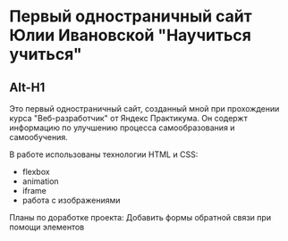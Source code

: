 

# Первый одностраничный сайт Юлии Ивановской "Научиться учиться" 
 Alt-H1
----------------------------------
 Это первый одностраничный сайт, созданный мной при прохождении курса "Веб-разработчик" от Яндекс Практикума. Он содержт информацию по улучшению процесса самообразования и самообучения.  

В работе использованы технологии HTML и CSS:
 * flexbox
 * animation
 * iframe
 * работа с изображениями
 
 Планы по доработке проекта:
 Добавить формы обратной связи при помощи элементов <form>
 